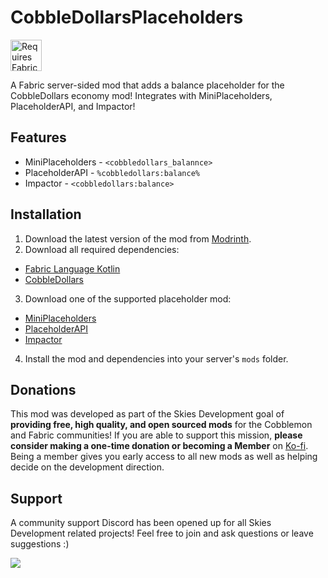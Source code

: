 # CobbleDollarsPlaceholders
<img height="50" src="https://camo.githubusercontent.com/a94064bebbf15dfed1fddf70437ea2ac3521ce55ac85650e35137db9de12979d/68747470733a2f2f692e696d6775722e636f6d2f6331444839564c2e706e67" alt="Requires Fabric Kotlin"/>

A Fabric server-sided mod that adds a balance placeholder for the CobbleDollars economy mod! Integrates with MiniPlaceholders, PlaceholderAPI, and Impactor!

## Features
- MiniPlaceholders - `<cobbledollars_balannce>`
- PlaceholderAPI - `%cobbledollars:balance%`
- Impactor - `<cobbledollars:balance>`

## Installation
1. Download the latest version of the mod from [Modrinth](https://modrinth.com/mod/cobbledollarsplaceholders).
2. Download all required dependencies:
- [Fabric Language Kotlin](https://modrinth.com/mod/fabric-language-kotlin)
- [CobbleDollars](https://modrinth.com/mod/cobbledollars)
3. Download one of the supported placeholder mod:
- [MiniPlaceholders](https://modrinth.com/plugin/miniplaceholders)
- [PlaceholderAPI](https://modrinth.com/mod/placeholder-api)
- [Impactor](https://modrinth.com/mod/impactor)
4. Install the mod and dependencies into your server's `mods` folder.

## Donations
This mod was developed as part of the Skies Development goal of **providing free, high quality, and open sourced mods** for the Cobblemon and Fabric communities! If you are able to support this mission, **please consider making a one-time donation or becoming a Member** on [Ko-fi](https://ko-fi.com/stampede2011). Being a member gives you early access to all new mods as well as helping decide on the development direction.

## Support
A community support Discord has been opened up for all Skies Development related projects! Feel free to join and ask questions or leave suggestions :)

<a class="discord-widget" href="https://discord.gg/cgBww275Fg" title="Join us on Discord"><img src="https://discordapp.com/api/guilds/1158447623989116980/embed.png?style=banner2"></a>
